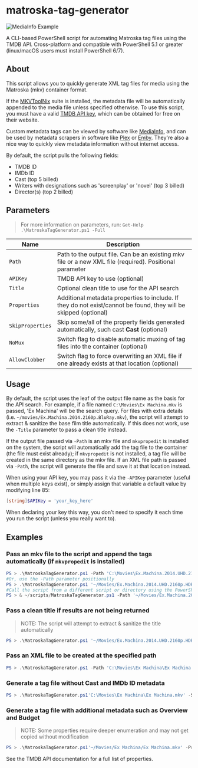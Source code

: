# matroska-tag-generator

![MediaInfo Example](https://i.imgur.com/s3ohFhp.png)

A CLI-based PowerShell script for automating Matroska tag files using the TMDB API. Cross-platform and compatible with PowerShell 5.1 or greater (linux/macOS users must install PowerShell 6/7).

## About

This script allows you to quickly generate XML tag files for media using the Matroska (mkv) container format.

If the [MKVToolNix](https://mkvtoolnix.download/) suite is installed, the metadata file will be automatically appended to the media file unless specified otherwise. To use this script, you must have a valid [TMDB API key](https://www.themoviedb.org/documentation/api), which can be obtained for free on their website.

Custom metadata tags can be viewed by software like [MediaInfo](https://mediaarea.net/en/MediaInfo), and can be used by metadata scrapers in software like [Plex](https://www.plex.tv/) or [Emby](https://emby.media/). They're also a nice way to quickly view metadata information without internet access.

By default, the script pulls the following fields:

- TMDB ID
- IMDb ID
- Cast (top 5 billed)
- Writers with designations such as 'screenplay' or 'novel' (top 3 billed)
- Director(s) (top 2 billed)

## Parameters

> For more information on parameters, run: `Get-Help .\MatroskaTagGenerator.ps1 -Full`

| Name             | Description                                                                                                      |
| ---------------- | ---------------------------------------------------------------------------------------------------------------- |
| `Path`           | Path to the output file. Can be an existing mkv file or a new XML file (required). Positional parameter          |
| `APIKey`         | TMDB API key to use (optional)                                                                                   |
| `Title`          | Optional clean title to use for the API search                                                                   |
| `Properties`     | Additional metadata properties to include. If they do not exist/cannot be found, they will be skipped (optional) |
| `SkipProperties` | Skip some/all of the property fields generated automatically, such cast **Cast** (optional)                      |
| `NoMux`          | Switch flag to disable automatic muxing of tag files into the container (optional)                               |
| `AllowClobber`   | Switch flag to force overwriting an XML file if one already exists at that location (optional)                   |

## Usage

By default, the script uses the leaf of the output file name as the basis for the API search. For example, if a file named `C:\Movies\Ex Machina.mkv` is passed, 'Ex Machina' will be the search query. For files with extra details (i.e. `~/movies/Ex.Machina.2014.2160p.BluRay.mkv`), the script will attempt to extract & sanitize the base film title automatically. If this does not work, use the `-Title` parameter to pass a clean title instead.

If the output file passed via `-Path` is an mkv file and `mkvpropedit` is installed on the system, the script will automatically add the tag file to the container (the file must exist already); if `mkvpropedit` is not installed, a tag file will be created in the same directory as the mkv file. If an XML file path is passed via `-Path`, the script will generate the file and save it at that location instead.

When using your API key, you may pass it via the `-APIKey` parameter (useful when multiple keys exist), or simply assign that variable a default value by modifying line 85:

```PowerShell
[string]$APIKey = 'your_key_here'
```

When declaring your key this way, you don't need to specify it each time you run the script (unless you really want to).

## Examples

### Pass an mkv file to the script and append the tags automatically (if `mkvpropedit` is installed)

```PowerShell
PS > .\MatroskaTagGenerator.ps1 -Path 'C:\Movies\Ex.Machina.2014.UHD.2160p.HDR.bluray.mkv'
#Or, use the -Path parameter positionally
PS > .\MatroskaTagGenerator.ps1 '~/Movies/Ex.Machina.2014.UHD.2160p.HDR.bluray.mkv'
#Call the script from a different script or directory using the PowerShell & operator
PS > & ~/scripts/MatroskaTagGenerator.ps1 -Path '~/Movies/Ex.Machina.2014.UHD.2160p.HDR.bluray.mkv'
```

### Pass a clean title if results are not being returned

> NOTE: The script will attempt to extract & sanitize the title automatically

```PowerShell
PS > .\MatroskaTagGenerator.ps1 '~/Movies/Ex.Machina.2014.UHD.2160p.HDR.bluray.mkv' -Title 'Ex Machina'
```

### Pass an XML file to be created at the specified path

```PowerShell
PS > .\MatroskaTagGenerator.ps1 -Path 'C:\Movies\Ex Machina\Ex Machina.xml'
```

### Generate a tag file without Cast and IMDb ID metadata

```PowerShell
PS > .\MatroskaTagGenerator.ps1'C:\Movies\Ex Machina\Ex Machina.mkv' -SkipProperties cast, IMDbID
```

### Generate a tag file with additional metadata such as Overview and Budget

> NOTE: Some properties require deeper enumeration and may not get copied without modification

```PowerShell
PS > .\MatroskaTagGenerator.ps1'~/Movies/Ex Machina/Ex Machina.mkv' -Properties budget, overview
```

See the TMDB API documentation for a full list of properties.
